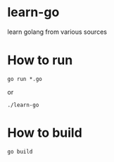 # learn-go
learn golang from various sources

# How to run
`go run *.go`

or 

`./learn-go`

# How to build
`go build`